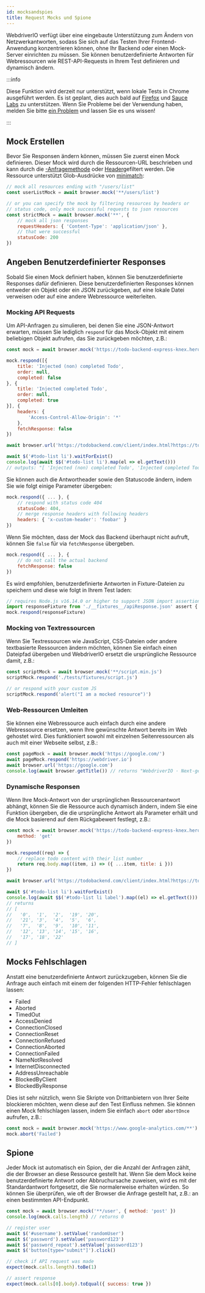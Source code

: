 ```yaml
---
id: mocksandspies
title: Request Mocks und Spione
---
```


WebdriverIO verfügt über eine eingebaute Unterstützung zum Ändern von Netzwerkantworten, sodass Sie sich auf das Testen Ihrer Frontend-Anwendung konzentrieren können, ohne Ihr Backend oder einen Mock-Server einrichten zu müssen. Sie können benutzerdefinierte Antworten für Webressourcen wie REST-API-Requests in Ihrem Test definieren und dynamisch ändern.

:::info

Diese Funktion wird derzeit nur unterstützt, wenn lokale Tests in Chrome ausgeführt werden. Es ist geplant, dies auch bald auf [Firefox](https://bugzilla.mozilla.org/show_bug.cgi?id=1591389) und [Sauce Labs](https://saucelabs.com/) zu unterstützen. Wenn Sie Probleme bei der Verwendung haben, melden Sie bitte [ein Problem](https://github.com/webdriverio/webdriverio/issues/new/choose) und lassen Sie es uns wissen!

:::

## Mock Erstellen

Bevor Sie Responsen ändern können, müssen Sie zuerst einen Mock definieren. Dieser Mock wird durch die Ressourcen-URL beschrieben und kann durch die [-Anfragemethode](https://developer.mozilla.org/en-US/docs/Web/HTTP/Methods) oder [Header](https://developer.mozilla.org/en-US/docs/Web/HTTP/Headers)gefiltert werden. Die Ressource unterstützt Glob-Ausdrücke von [minimatch](https://www.npmjs.com/package/minimatch):

```js
// mock all resources ending with "/users/list"
const userListMock = await browser.mock('**/users/list')

// or you can specify the mock by filtering resources by headers or
// status code, only mock successful requests to json resources
const strictMock = await browser.mock('**', {
    // mock all json responses
    requestHeaders: { 'Content-Type': 'application/json' },
    // that were successful
    statusCode: 200
})
```

## Angeben Benutzerdefinierter Responses

Sobald Sie einen Mock definiert haben, können Sie benutzerdefinierte Responses dafür definieren. Diese benutzerdefinierten Responses können entweder ein Objekt oder ein JSON zurückgeben, auf eine lokale Datei verweisen oder auf eine andere Webressource weiterleiten.

### Mocking API Requests

Um API-Anfragen zu simulieren, bei denen Sie eine JSON-Antwort erwarten, müssen Sie lediglich `respond` für das Mock-Objekt mit einem beliebigen Objekt aufrufen, das Sie zurückgeben möchten, z.B.:

```js
const mock = await browser.mock('https://todo-backend-express-knex.herokuapp.com/')

mock.respond([{
    title: 'Injected (non) completed Todo',
    order: null,
    completed: false
}, {
    title: 'Injected completed Todo',
    order: null,
    completed: true
}], {
    headers: {
        'Access-Control-Allow-Origin': '*'
    },
    fetchResponse: false
})

await browser.url('https://todobackend.com/client/index.html?https://todo-backend-express-knex.herokuapp.com/')

await $('#todo-list li').waitForExist()
console.log(await $$('#todo-list li').map(el => el.getText()))
// outputs: "[ 'Injected (non) completed Todo', 'Injected completed Todo' ]"
```

Sie können auch die Antwortheader sowie den Statuscode ändern, indem Sie wie folgt einige Parameter übergeben:

```js
mock.respond({ ... }, {
    // respond with status code 404
    statusCode: 404,
    // merge response headers with following headers
    headers: { 'x-custom-header': 'foobar' }
})
```

Wenn Sie möchten, dass der Mock das Backend überhaupt nicht aufruft, können Sie `false` für via `fetchResponse` übergeben.

```js
mock.respond({ ... }, {
    // do not call the actual backend
    fetchResponse: false
})
```

Es wird empfohlen, benutzerdefinierte Antworten in Fixture-Dateien zu speichern und diese wie folgt in Ihrem Test laden:

```js
// requires Node.js v16.14.0 or higher to support JSON import assertions
import responseFixture from './__fixtures__/apiResponse.json' assert { type: 'json' }
mock.respond(responseFixture)
```

### Mocking von Textressourcen

Wenn Sie Textressourcen wie JavaScript, CSS-Dateien oder andere textbasierte Ressourcen ändern möchten, können Sie einfach einen Dateipfad übergeben und WebdriverIO ersetzt die ursprüngliche Ressource damit, z.B.:

```js
const scriptMock = await browser.mock('**/script.min.js')
scriptMock.respond('./tests/fixtures/script.js')

// or respond with your custom JS
scriptMock.respond('alert("I am a mocked resource")')
```

### Web-Ressourcen Umleiten

Sie können eine Webressource auch einfach durch eine andere Webressource ersetzen, wenn Ihre gewünschte Antwort bereits im Web gehostet wird. Dies funktioniert sowohl mit einzelnen Seitenressourcen als auch mit einer Webseite selbst, z.B.:

```js
const pageMock = await browser.mock('https://google.com/')
await pageMock.respond('https://webdriver.io')
await browser.url('https://google.com')
console.log(await browser.getTitle()) // returns "WebdriverIO · Next-gen browser and mobile automation test framework for Node.js"
```

### Dynamische Responsen

Wenn Ihre Mock-Antwort von der ursprünglichen Ressourcenantwort abhängt, können Sie die Ressource auch dynamisch ändern, indem Sie eine Funktion übergeben, die die ursprüngliche Antwort als Parameter erhält und die Mock basierend auf dem Rückgabewert festlegt, z.B.:

```js
const mock = await browser.mock('https://todo-backend-express-knex.herokuapp.com/', {
    method: 'get'
})

mock.respond((req) => {
    // replace todo content with their list number
    return req.body.map((item, i) => ({ ...item, title: i }))
})

await browser.url('https://todobackend.com/client/index.html?https://todo-backend-express-knex.herokuapp.com/')

await $('#todo-list li').waitForExist()
console.log(await $$('#todo-list li label').map((el) => el.getText()))
// returns
// [
//   '0',  '1',  '2',  '19', '20',
//   '21', '3',  '4',  '5',  '6',
//   '7',  '8',  '9',  '10', '11',
//   '12', '13', '14', '15', '16',
//   '17', '18', '22'
// ]
```

## Mocks Fehlschlagen

Anstatt eine benutzerdefinierte Antwort zurückzugeben, können Sie die Anfrage auch einfach mit einem der folgenden HTTP-Fehler fehlschlagen lassen:

- Failed
- Aborted
- TimedOut
- AccessDenied
- ConnectionClosed
- ConnectionReset
- ConnectionRefused
- ConnectionAborted
- ConnectionFailed
- NameNotResolved
- InternetDisconnected
- AddressUnreachable
- BlockedByClient
- BlockedByResponse

Dies ist sehr nützlich, wenn Sie Skripte von Drittanbietern von Ihrer Seite blockieren möchten, wenn diese auf den Test Einfluss nehmen. Sie können einen Mock fehlschlagen lassen, indem Sie einfach `abort` oder `abortOnce` aufrufen, z.B.:

```js
const mock = await browser.mock('https://www.google-analytics.com/**')
mock.abort('Failed')
```

## Spione

Jeder Mock ist automatisch ein Spion, der die Anzahl der Anfragen zählt, die der Browser an diese Ressource gestellt hat. Wenn Sie dem Mock keine benutzerdefinierte Antwort oder Abbruchursache zuweisen, wird es mit der Standardantwort fortgesetzt, die Sie normalerweise erhalten würden. So können Sie überprüfen, wie oft der Browser die Anfrage gestellt hat, z.B.: an einen bestimmten API-Endpunkt.

```js
const mock = await browser.mock('**/user', { method: 'post' })
console.log(mock.calls.length) // returns 0

// register user
await $('#username').setValue('randomUser')
await $('password').setValue('password123')
await $('password_repeat').setValue('password123')
await $('button[type="submit"]').click()

// check if API request was made
expect(mock.calls.length).toBe(1)

// assert response
expect(mock.calls[0].body).toEqual({ success: true })
```
